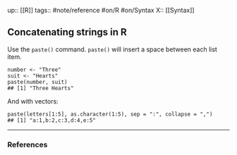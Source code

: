 up:: [[R]]
tags:: #note/reference #on/R #on/Syntax
X:: [[Syntax]]

## Concatenating strings in R

Use the `paste()` command. `paste()` will insert a space between each list item.

```
number <- "Three"
suit <- "Hearts"
paste(number, suit)
## [1] "Three Hearts"
```

And with vectors:

```
paste(letters[1:5], as.character(1:5), sep = ":", collapse = ",")
## [1] "a:1,b:2,c:3,d:4,e:5"
```


---
### References
